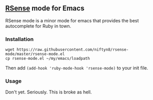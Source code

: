 ## [RSense](https://github.com/rsense/rsense) mode for Emacs

RSense mode is a minor mode for emacs that provides the best autocomplete for Ruby in town.

### Installation

```
wget https://raw.githubusercontent.com/niftyn8/rsense-mode/master/rsense-mode.el
cp rsense-mode.el ~/my/emacs/loadpath
```

Then add `(add-hook 'ruby-mode-hook 'rsense-mode)` to your init file.

### Usage

Don't yet. Seriously. This is broke as hell.

